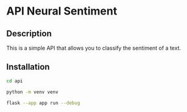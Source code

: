 # API Neural Sentiment

## Description

This is a simple API that allows you to classify the sentiment of a text.

## Installation

```bash
cd api
```

```bash
python -m venv venv
```

```bash
flask --app app run --debug
```
